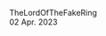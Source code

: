 TheLordOfTheFakeRing <br>
02 Apr. 2023
<!--
A README file is a document that provides an introduction and overview of a project, and is typically included in the root directory of a project's repository. While a DESIGN.md file focuses on the design decisions and thought process behind the project, a README is a broader document that covers a range of topics related to the project. Here are some of the things that you might include in a README:

1. Project description: Provide a brief overview of what the project does, and what problem it solves.
2. Installation instructions: Explain how to install and set up the project, including any dependencies or prerequisites.
3. Usage: Describe how to use the project, including any command line options, configuration files, or user interfaces.
4. Features: List the key features of the project, and provide examples of how they work.
5. Contributing guidelines: Explain how others can contribute to the project, including guidelines for submitting bug reports, feature requests, and code contributions.
6. License: Specify the license under which the project is released, and any associated terms and conditions.
7. Contact information: Provide contact information for the project's maintainers or contributors, including email addresses, social media handles, or links to forums or issue trackers.

In summary, a README is a more general document that provides an introduction to a project, while a DESIGN.md file is a more specific document that focuses on the design decisions of the project.
-->

